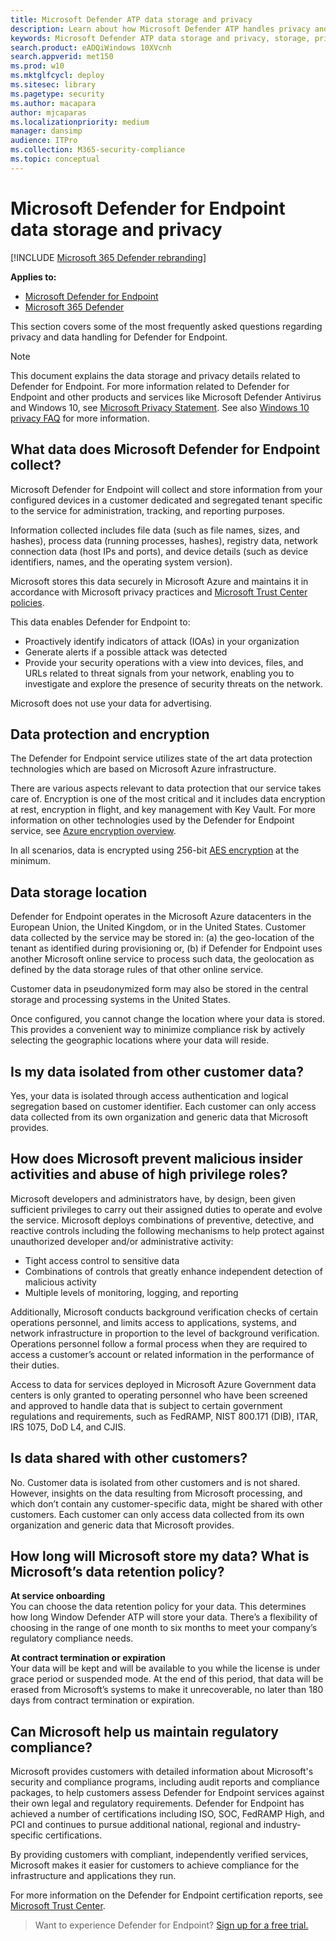 ```yaml
---
title: Microsoft Defender ATP data storage and privacy
description: Learn about how Microsoft Defender ATP handles privacy and data that it collects.
keywords: Microsoft Defender ATP data storage and privacy, storage, privacy, licensing, geolocation, data retention, data
search.product: eADQiWindows 10XVcnh
search.appverid: met150
ms.prod: w10
ms.mktglfcycl: deploy
ms.sitesec: library
ms.pagetype: security
ms.author: macapara
author: mjcaparas
ms.localizationpriority: medium
manager: dansimp
audience: ITPro
ms.collection: M365-security-compliance 
ms.topic: conceptual
---
```


# Microsoft Defender for Endpoint data storage and privacy

[!INCLUDE [Microsoft 365 Defender rebranding](../../includes/microsoft-defender.md)]


**Applies to:**
- [Microsoft Defender for Endpoint](https://go.microsoft.com/fwlink/p/?linkid=2146631)
- [Microsoft 365 Defender](https://go.microsoft.com/fwlink/?linkid=2118804)



This section covers some of the most frequently asked questions regarding privacy and data handling for Defender for Endpoint.
> [!NOTE]
> This document explains the data storage and privacy details related to Defender for Endpoint. For more information related to Defender for Endpoint and other products and services like Microsoft Defender Antivirus and Windows 10, see [Microsoft Privacy Statement](https://go.microsoft.com/fwlink/?linkid=827576). See also [Windows 10 privacy FAQ](https://go.microsoft.com/fwlink/?linkid=827577) for more information.


## What data does Microsoft Defender for Endpoint collect?

Microsoft Defender for Endpoint will collect and store information from your configured devices in a customer dedicated and segregated tenant specific to the service for administration, tracking, and reporting purposes. 

Information collected includes file data (such as file names, sizes, and hashes), process data (running processes, hashes), registry data, network connection data (host IPs and ports), and device details (such as device identifiers, names, and the operating system version).

Microsoft stores this data securely in Microsoft Azure and maintains it in accordance with Microsoft privacy practices and [Microsoft Trust Center policies](https://go.microsoft.com/fwlink/?linkid=827578).

This data enables Defender for Endpoint to:
- Proactively identify indicators of attack (IOAs) in your organization
- Generate alerts if a possible attack was detected
- Provide your security operations with a view into devices, files, and URLs related to threat signals from your network, enabling you to investigate and explore the presence of security threats on the network.

Microsoft does not use your data for advertising.

## Data protection and encryption
The Defender for Endpoint service utilizes state of the art data protection technologies which are based on Microsoft Azure infrastructure. 

There are various aspects relevant to data protection that our service takes care of. Encryption is one of the most critical and it includes data encryption at rest, encryption in flight, and key management with Key Vault. For more information on other technologies used by the Defender for Endpoint service, see [Azure encryption overview](https://docs.microsoft.com/azure/security/security-azure-encryption-overview). 

In all scenarios, data is encrypted using 256-bit [AES encryption](https://en.wikipedia.org/wiki/Advanced_Encryption_Standard) at the minimum.


## Data storage location

Defender for Endpoint operates in the Microsoft Azure datacenters in the European Union, the United Kingdom, or in the United States. Customer data collected by the service may be stored in: (a) the geo-location of the tenant as identified during provisioning or, (b) if Defender for Endpoint uses another Microsoft online service to process such data, the geolocation as defined by the data storage rules of that other online service.

Customer data in pseudonymized form may also be stored in the central storage and processing systems in the United States.

Once configured, you cannot change the location where your data is stored. This provides a convenient way to minimize compliance risk by actively selecting the geographic locations where your data will reside. 

## Is my data isolated from other customer data?
Yes, your data is isolated through access authentication and logical segregation based on customer identifier. Each customer can only access data collected from its own organization and generic data that Microsoft provides.

## How does Microsoft prevent malicious insider activities and abuse of high privilege roles?

Microsoft developers and administrators have, by design, been given sufficient privileges to carry out their assigned duties to operate and evolve the service. Microsoft deploys combinations of preventive, detective, and reactive controls including the following mechanisms to help protect against unauthorized developer and/or administrative activity:

- Tight access control to sensitive data
- Combinations of controls that greatly enhance independent detection of malicious activity
- Multiple levels of monitoring, logging, and reporting

Additionally, Microsoft conducts background verification checks of certain operations personnel, and limits access to applications, systems, and network infrastructure in proportion to the level of background verification. Operations personnel follow a formal process when they are required to access a customer’s account or related information in the performance of their duties.

Access to data for services deployed in Microsoft Azure Government data centers is only granted to operating personnel who have been screened and approved to handle data that is subject to certain government regulations and requirements, such as FedRAMP, NIST 800.171 (DIB), ITAR, IRS 1075, DoD L4, and CJIS.


## Is data shared with other customers?
No. Customer data is isolated from other customers and is not shared. However, insights on the data resulting from Microsoft processing, and which don’t contain any customer-specific data, might be shared with other customers. Each customer can only access data collected from its own organization and generic data that Microsoft provides.

## How long will Microsoft store my data? What is Microsoft’s data retention policy?
**At service onboarding**<br>
You can choose the data retention policy for your data. This determines how long Window Defender ATP will store your data. There’s a flexibility of choosing in the range of one month to six months to meet your company’s regulatory compliance needs.

**At contract termination or expiration**<br>
Your data will be kept and will be available to you while the license is under grace period or suspended mode. At the end of this period, that data will be erased from Microsoft’s systems to make it unrecoverable, no later than 180 days from contract termination or expiration.


## Can Microsoft help us maintain regulatory compliance?

Microsoft provides customers with detailed information about Microsoft's security and compliance programs, including audit reports and compliance packages, to help customers assess Defender for Endpoint services against their own legal and regulatory requirements. Defender for Endpoint has achieved a number of certifications including ISO, SOC, FedRAMP High, and PCI and continues to pursue additional national, regional and industry-specific certifications.

By providing customers with compliant, independently verified services, Microsoft makes it easier for customers to achieve compliance for the infrastructure and applications they run.

For more information on the Defender for Endpoint certification reports, see [Microsoft Trust Center](https://servicetrust.microsoft.com/). 

>Want to experience Defender for Endpoint? [Sign up for a free trial.](https://www.microsoft.com/microsoft-365/windows/microsoft-defender-atp?ocid=docs-wdatp-datastorage-belowfoldlink) 
